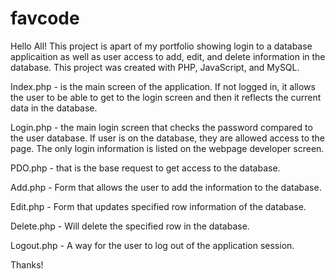 # favcode
Hello All!
This project is apart of my portfolio showing login to a database applicaition as well as user access to add, edit, and delete information in the database. This project was created with PHP, JavaScript, and MySQL.

<p>Index.php - is the main screen of the application. If not logged in, it allows the user to be able to get to the login screen and then it reflects the current data in the database. </p>
<p>Login.php - the main login screen that checks the password compared to the user database. If user is on the database, they are allowed access to the page. The only login information is listed on the webpage developer screen. <p>
<p>PDO.php - that is the base request to get access to the database. </p>
<p>Add.php - Form that allows the user to add the information to the database.</p>
<p>Edit.php - Form that updates specified row information of the database. </p>
<p>Delete.php - Will delete the specified row in the database.</p>
<p>Logout.php - A way for the user to log out of the application session.</p>

<p>Thanks!</p>
